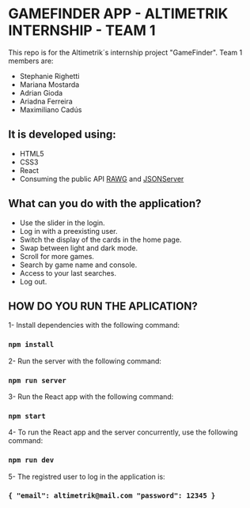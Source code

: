 # GAMEFINDER APP - ALTIMETRIK INTERNSHIP - TEAM 1

This repo is for the Altimetrik´s internship project "GameFinder".
Team 1 members are:

-   Stephanie Righetti
-   Mariana Mostarda
-   Adrian Gioda
-   Ariadna Ferreira
-   Maximiliano Cadús

## It is developed using:

-   HTML5
-   CSS3
-   React
-   Consuming the public API [RAWG](https://api.rawg.io/docs/) and [JSONServer](https://www.npmjs.com/package/json-server-auth)

## What can you do with the application?

-   Use the slider in the login.
-   Log in with a preexisting user.
-   Switch the display of the cards in the home page.
-   Swap between light and dark mode.
-   Scroll for more games.
-   Search by game name and console.
-   Access to your last searches.
-   Log out.

## HOW DO YOU RUN THE APLICATION?

1- Install dependencies with the following command:

### `npm install`

2- Run the server with the following command:

### `npm run server`

3- Run the React app with the following command:

### `npm start`

4- To run the React app and the server concurrently, use the following command:

### `npm run dev`

5- The registred user to log in the application is:

### `{ "email": altimetrik@mail.com "password": 12345 }`

